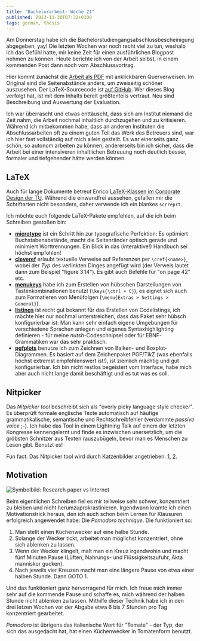 ```yaml
---
title: "Bachelorarbeit: Woche 21"
published: 2013-11-30T07:32+0100
tags: german, thesis
---
```


Am Donnerstag habe ich die Bachelorstudiengangsabschlussbescheinigung abgegeben, yay! Die letzten Wochen war noch recht viel zu tun, weshalb ich das Gefühl hatte, mir keine Zeit für einen ausführlichen Blogpost nehmen zu können. Heute berichte ich von der Arbeit selbst, in einem kommenden Post dann noch vom Abschlussvortrag.

Hier kommt zunächst die [Arbeit als PDF](/files/nut-shell.pdf) mit anklickbaren Querverweisen. Im Original sind die Seitenabstände anders, um zweiseitig schöner auszusehen. Der LaTeX-Sourcecode ist [auf GitHub](https://github.com/blinry/bachelor-thesis). Wer dieses Blog verfolgt hat, ist mit dem Inhalts bereit größtenteils vertraut. Neu sind Beschreibung und Auswertung der Evaluation.

Ich war überrascht und etwas enttäuscht, dass sich am Institut niemand die Zeit nahm, die Arbeit nochmal inhaltlich durchzugehen und zu kritisieren. Während ich mitbekommen habe, dass an anderen Instituten die Abschlussarbeiten oft zu einem guten Teil das Werk des Betreuers sind, war ich hier fast vollständig auf mich allein gestellt. Es war einerseits ganz schön, so autonom arbeiten zu können, andererseits bin ich sicher, dass die Arbeit bei einer intensiveren inhaltlichen Betreuung noch deutlich besser, formaler und tiefgehender hätte werden können.

## LaTeX

Auch für lange Dokumente betreut Enrico [LaTeX-Klassen im Corporate Design der TU](http://enricojoerns.de/tubslatex/). Während die einwandfrei aussehen, gefallen mir die Schriftarten nicht besonders, daher verwende ich ein blankes `scrreprt`.

Ich möchte euch folgende LaTeX-Pakete empfehlen, auf die ich beim Schreiben gestoßen bin:

- [**microtype**](http://ctan.org/pkg/microtype) ist ein Schritt hin zur typografische Perfektion: Es optimiert Buchstabenabstände, macht die Seitenränder optisch gerade und minimiert Worttrennungen. Ein Blick in das (interaktive!) Handbuch sei höchst empfohlen!
- [**cleveref**](http://www.ctan.org/pkg/cleveref) erlaubt textuelle Verweise auf Referenzen per `\cref{<name>}`, wobei der *Typ* des verlinkten Dinges angefügt wird (der Verweis lautet dann zum Beispiel "figure 3.14"). Es gibt auch Befehle für "on page 42" etc.
- [**menukeys**](http://www.ctan.org/pkg/menukeys) habe ich zum Erstellen von hübschen Darstellungen von Tastenkombinationen benutzt (`\keys{\ctrl + C}`), es eignet sich auch zum Formatieren von Menüfolgen (`\menu{Extras > Settings > General}`).
- [**listings**](http://www.ctan.org/pkg/listings) ist recht gut bekannt für das Erstellen von Codelistings, ich möchte hier nur nochmal unterstreichen, dass das Paket sehr hübsch konfigurierbar ist: Man kann sehr einfach eigene Umgebungen für verschiedene Sprachen anlegen und eigenes Syntaxhighlighting definieren - für meine *nutsh*-Codeschnipsel oder für EBNF-Grammatiken war das sehr praktisch.
- [**pgfplots**](http://www.ctan.org/pkg/pgfplots) benutze ich zum Zeichnen von Balken- und Boxplot-Diagrammen. Es basiert auf dem Zeichenpaket PGF/Ti*k*Z (was ebenfalls höchst extremst empfehlenswert ist!), ist ziemlich mächtig und gut konfigurierbar. Ich bin nicht restlos begeistert vom Interface, habe mich aber auch nicht lange damit beschäftigt und es tut was es soll.

## Nitpicker

Das *Nitpicker tool* beschreibt sich als "overly picky language style checker". Es überprüft formale englische Texte automatisch auf häufige grammatikalische, semantische und Rechtschreibfehler (verdammte *passive voice* ;-). Ich habe das Tool in einem Lightning Talk auf einem der letzten Kongresse kennengelernt und finde es inzwischen unersetzlich, um die gröbsten Schnitzer aus Texten rauszubügeln, bevor man es Menschen zu Lesen gibt. Benutzt es!

Fun fact: Das Nitpicker tool wird durch Katzenbilder angetrieben: [1](https://twitter.com/blinry/status/342322384080084992), [2](https://twitter.com/blinry/status/396338026164396032).

## Motivation

![Symbolbild: Research paper vs Internet](/files/research-paper-vs-internet.jpg)

Beim eigentlichen Schreiben fiel es mir teilweise sehr schwer, konzentriert zu bleiben und nicht herumzuprokrastinieren. Irgendwann kramte ich einen Motivationstrick heraus, den ich auch schon beim Lernen für Klausuren erfolgreich angewendet habe: Die *Pomodoro technique*. Die funktioniert so:

1. Man stellt einen Küchenwecker auf eine halbe Stunde.
2. Solange der Wecker tickt, arbeitet man möglichst konzentriert, ohne sich ablenken zu lassen.
3. Wenn der Wecker klingelt, malt man ein Kreuz irgendwohin und macht fünf Minuten Pause (Lüften, Nahrungs- und Flüssigkeitszufuhr, Äkta manniskor gucken).
4. Nach jeweils vier Kreuzen macht man eine längere Pause von etwa einer halben Stunde. Dann GOTO 1.

Und das funktioniert ganz hervorragend für mich. Ich freue mich immer sehr auf die kommende Pause und schaffe es, mich während der halben Stunde nicht ablenken zu lassen. Mithilfe dieser Technik habe ich in den drei letzen Wochen vor der Abgabe etwa 6 bis 7 Stunden pro Tag konzentriert gearbeitet.

*Pomodoro* ist übrigens das italienische Wort für "Tomate" - der Typ, der sich das ausgedacht hat, hat einen Küchenwecker in Tomatenform benutzt.
